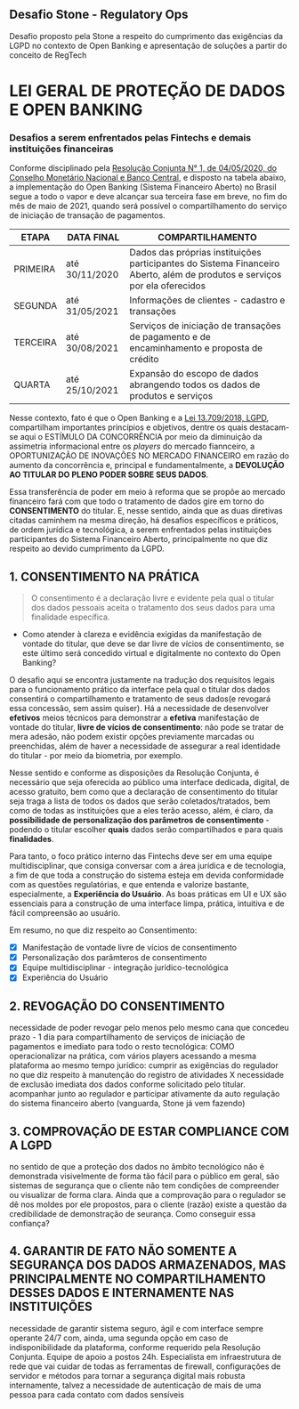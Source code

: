 ## Desafio Stone - Regulatory Ops
 Desafio proposto pela Stone a respeito do cumprimento das exigências da LGPD no contexto de Open Banking e apresentação de soluções a partir do conceito de RegTech



# LEI GERAL DE PROTEÇÃO DE DADOS E OPEN BANKING 
### Desafios a serem enfrentados pelas Fintechs e demais instituições financeiras

Conforme disciplinado pela [Resolução Conjunta N° 1, de 04/05/2020, do Conselho Monetário Nacional e Banco Central](https://www.in.gov.br/en/web/dou/-/resolucao-conjunta-n-1-de-4-de-maio-de-2020-255165055), e disposto na tabela abaixo, a implementação do Open Banking (Sistema Financeiro Aberto) no Brasil segue a todo o vapor e deve alcançar sua terceira fase em breve, no fim do mês de maio de 2021, quando será possível o compartilhamento do serviço de iniciação de transação de pagamentos.

ETAPA    | DATA FINAL        | COMPARTILHAMENTO
-------- | ----------------- | ----------------
PRIMEIRA | até 30/11/2020    | Dados das próprias instituições participantes do Sistema Financeiro Aberto, além de produtos e serviços por ela oferecidos
SEGUNDA  | até 31/05/2021    | Informações de clientes - cadastro e transações
TERCEIRA | até 30/08/2021    | Serviços de iniciação de transações de pagamento e de encaminhamento e proposta de crédito
QUARTA   | até 25/10/2021    | Expansão do escopo de dados abrangendo todos os dados de produtos e serviços



Nesse contexto, fato é que o Open Banking e a [Lei 13.709/2018, LGPD](http://www.planalto.gov.br/ccivil_03/_ato2015-2018/2018/lei/l13709.htm), compartilham importantes princípios e objetivos, dentre os quais destacam-se aqui o ESTÍMULO DA CONCORRÊNCIA por meio da diminuição da assimetria informacional entre os _players_ do mercado fiannceiro, a OPORTUNIZAÇÃO DE INOVAÇÕES NO MERCADO FINANCEIRO em razão do aumento da concorrência e, principal e fundamentalmente, a **DEVOLUÇÃO AO TITULAR DO PLENO PODER SOBRE SEUS DADOS**.


Essa transferência de poder em meio à reforma que se propõe ao mercado financeiro fará com que todo o tratamento de dados gire em torno do **CONSENTIMENTO** do titular. E, nesse sentido, ainda que as duas diretivas citadas caminhem na mesma direção, há desafios específicos e práticos, de ordem jurídica e tecnológica, a serem enfrentados pelas instituições participantes do Sistema Financeiro Aberto, principalmente no que diz respeito ao devido cumprimento da LGPD.



## 1. CONSENTIMENTO NA PRÁTICA 

> O consentimento é a declaração livre e evidente pela qual o titular dos dados pessoais aceita o tratamento dos seus dados para uma finalidade específica.

- Como atender à clareza e evidência exigidas da manifestação de vontade do titular, que deve se dar livre de vícios de consentimento, se este último será concedido virtual e digitalmente no contexto do Open Banking?

O desafio aqui se encontra justamente na tradução dos requisitos legais para o funcionamento prático da interface pela qual o titular dos dados consentirá o compartilhamento e tratamento de seus dados(e revogará essa concessão, sem assim quiser). Há a necessidade de desenvolver **efetivos** meios técnicos para demonstrar a **efetiva** manifestação de vontade do titular, **livre de vícios de consentimento**: não pode se tratar de mera adesão, não podem existir opções previamente marcadas ou preenchidas, além de haver a necessidade de assegurar a real identidade do titular - por meio da biometria, por exemplo. 

Nesse sentido e conforme as disposições da Resolução Conjunta, é necessário que seja oferecida ao público uma interface dedicada, digital, de acesso gratuito, bem como que a declaração de consentimento do titular seja traga a lista de todos os dados que serão coletados/tratados, bem como de todas as instituições que a eles terão acesso, além, é claro, da **possibilidade de personalização dos parâmetros de consentimento** - podendo o titular escolher **quais** dados serão compartilhados e para quais **finalidades**. 

Para tanto, o foco prático interno das Fintechs deve ser em uma equipe multidisciplinar, que consiga conversar com a área jurídica e de tecnologia, a fim de que toda a construção do sistema esteja em devida conformidade com as questões regulatórias, e que entenda e valorize bastante, especialmente, a **Experiência do Usuário**. As boas práticas em UI e UX são essenciais para a construção de uma interface limpa, prática, intuitiva e de fácil compreensão ao usuário.

Em resumo, no que diz respeito ao Consentimento:

- [x] Manifestação de vontade livre de vícios de consentimento
- [x] Personalização dos parâmteros de consentimento
- [x] Equipe multidisciplinar - integração jurídico-tecnológica
- [x] Experiência do Usuário

## 2. REVOGAÇÃO DO CONSENTIMENTO
necessidade de poder revogar pelo menos pelo mesmo cana que concedeu
prazo - 1 dia para compartilhamento de serviços de iniciação de pagamentos e imediato para todo o resto
tecnológica: COMO operacionalizar na prática, com vários players acessando a mesma plataforma ao mesmo tempo
jurídico: cumprir as exigências do regulador no que diz respeito à manutenção do registro de atividades X necessidade de exclusão imediata dos dados conforme solicitado pelo titular. acompanhar junto ao regulador e participar ativamente da auto regulação do sistema financeiro aberto (vanguarda, Stone já vem fazendo)

## 3. COMPROVAÇÃO DE ESTAR COMPLIANCE COM A LGPD 
no sentido de que a proteção dos dados no âmbito tecnológico não é demonstrada visivelmente de forma tão fácil para o público em geral, são sistemas de segurança que o cliente não tem condições de compreender ou visualizar de forma clara. Ainda que a comprovação para o regulador se dê nos moldes por ele propostos, para o cliente (razão) existe a questão da credibilidade de demonstração de seurança. Como conseguir essa confiança?

## 4. GARANTIR DE FATO NÃO SOMENTE A SEGURANÇA DOS DADOS ARMAZENADOS, MAS PRINCIPALMENTE NO COMPARTILHAMENTO DESSES DADOS E INTERNAMENTE NAS INSTITUIÇÕES
necessidade de garantir sistema seguro, ágil e com interface sempre operante 24/7 com, ainda, uma segunda opção em caso de indisponibilidade da plataforma, conforme requerido pela Resolução Conjunta. Equipe de apoio a postos 24h.
Especialista em infraestrutura de rede que vai cuidar de todas as ferramentas de firewall, configurações de servidor e métodos para tornar a segurança digital mais robusta 
internamente, talvez a necessidade de autenticação de mais de uma pessoa para cada contato com dados sensíveis









